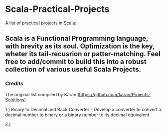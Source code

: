 # Scala-Practical-Projects
A list of practical projects in Scala:

## Scala is a Functional Programming language, with brevity as its soul. Optimization is the key, wheter its tail-recusrion or patter-matching. Feel free to add/commit to build this into a robust collection of various useful Scala Projects. 

### Credits
The original list compiled by Karan
(https://github.com/karan/Projects-Solutions)

1.) Binary to Decimal and Back Converter - Develop a converter to convert a decimal number to binary or a binary number to its decimal equivalent.


2.)
